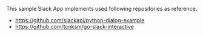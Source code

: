 This sample Slack App implements used following repositories as reference.

- https://github.com/slackapi/python-dialog-example
- https://github.com/tcnksm/go-slack-interactive
